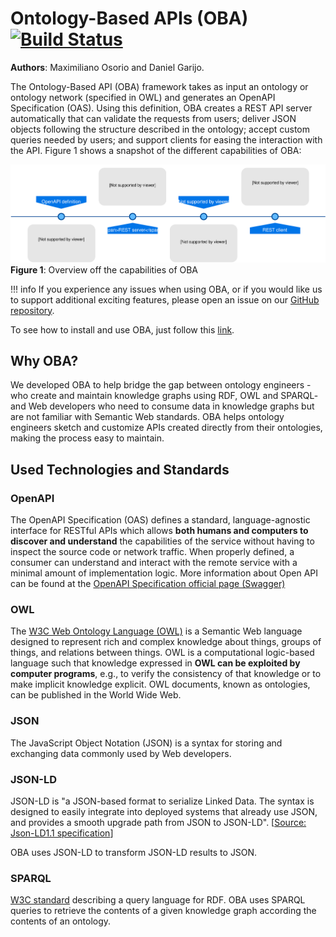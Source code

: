 # Ontology-Based APIs (OBA) [![Build Status](https://travis-ci.org/KnowledgeCaptureAndDiscovery/OBA.svg?branch=master)](https://travis-ci.org/KnowledgeCaptureAndDiscovery/OBA)

**Authors**: Maximiliano Osorio and Daniel Garijo.


The Ontology-Based API (OBA) framework takes as input an ontology or ontology network (specified in OWL) and generates an OpenAPI Specification (OAS). Using this definition, OBA creates a REST API server automatically that can validate the requests from users; deliver JSON objects following the structure described in the ontology; accept custom queries needed by users; and support clients for easing the interaction with the API. Figure 1 shows a snapshot of the different capabilities of OBA: 

![Diagram](figures/oba.svg)
**Figure 1**: Overview off the capabilities of OBA 

!!! info
    If you experience any issues when using OBA, or if you would like us to support additional exciting features, please open an issue on our [GitHub repository](https://github.com/KnowledgeCaptureAndDiscovery/OBA/issues).

To see how to install and use OBA, just follow this [link](quickstart.md).

## Why OBA?
We developed OBA to help bridge the gap between ontology engineers -who create and maintain knowledge graphs using RDF, OWL and SPARQL- and Web developers who need to consume data in knowledge graphs but are not familiar with Semantic Web standards. OBA helps ontology engineers sketch and customize APIs created directly from their ontologies, making the process easy to maintain. 

## Used Technologies and Standards

### OpenAPI

The OpenAPI Specification (OAS) defines a standard, language-agnostic interface for RESTful APIs which allows **both humans and computers to discover and understand** the capabilities of the service without having to inspect the source code or network traffic. When properly defined, a consumer can understand and interact with the remote service with a minimal amount of implementation logic.
More information about Open API can be found at the [OpenAPI Specification official page (Swagger)](https://swagger.io/specification/)

### OWL

The [W3C Web Ontology Language (OWL)](https://www.w3.org/TR/owl-semantics/) is a Semantic Web language designed to represent rich and complex knowledge about things, groups of things, and relations between things. OWL is a computational logic-based language such that knowledge expressed in **OWL can be exploited by computer programs**, e.g., to verify the consistency of that knowledge or to make implicit knowledge explicit. OWL documents, known as ontologies, can be published in the World Wide Web. 

### JSON
The JavaScript Object Notation (JSON) is a syntax for storing and exchanging data commonly used by Web developers.

### JSON-LD
JSON-LD is "a JSON-based format to serialize Linked Data. The syntax is designed to easily integrate into deployed systems that already use JSON, and provides a smooth upgrade path from JSON to JSON-LD". [[Source: Json-LD1.1 specification](https://www.w3.org/TR/json-ld11/)]

OBA uses JSON-LD to transform JSON-LD results to JSON.

### SPARQL
[W3C standard](https://www.w3.org/TR/sparql11-query/) describing a query language for RDF. OBA uses SPARQL queries to retrieve the contents of a given knowledge graph according the contents of an ontology.
